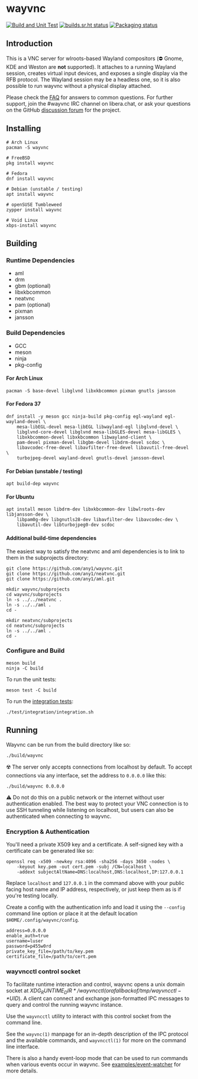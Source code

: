 # wayvnc

[![Build and Unit Test](https://github.com/any1/wayvnc/actions/workflows/build.yml/badge.svg)](https://github.com/any1/wayvnc/actions/workflows/build.yml)
[![builds.sr.ht status](https://builds.sr.ht/~andri/wayvnc/commits/master.svg)](https://builds.sr.ht/~andri/wayvnc/commits/master?)
[![Packaging status](https://repology.org/badge/tiny-repos/wayvnc.svg)](https://repology.org/project/wayvnc/versions)

## Introduction
This is a VNC server for wlroots-based Wayland compositors (:no_entry: Gnome,
KDE and Weston are **not** supported). It attaches to a running Wayland session,
creates virtual input devices, and exposes a single display via the RFB
protocol. The Wayland session may be a headless one, so it is also possible
to run wayvnc without a physical display attached.

Please check the [FAQ](FAQ.md) for answers to common questions. For further
support, join the #wayvnc IRC channel on libera.chat, or ask your questions on the
GitHub [discussion forum](https://github.com/any1/wayvnc/discussions) for the
project.

## Installing
```
# Arch Linux
pacman -S wayvnc

# FreeBSD
pkg install wayvnc

# Fedora
dnf install wayvnc

# Debian (unstable / testing)
apt install wayvnc

# openSUSE Tumbleweed
zypper install wayvnc

# Void Linux
xbps-install wayvnc
```

## Building
### Runtime Dependencies
 * aml
 * drm
 * gbm (optional)
 * libxkbcommon
 * neatvnc
 * pam (optional)
 * pixman
 * jansson

### Build Dependencies
 * GCC
 * meson
 * ninja
 * pkg-config

#### For Arch Linux
```
pacman -S base-devel libglvnd libxkbcommon pixman gnutls jansson
```

#### For Fedora 37
```
dnf install -y meson gcc ninja-build pkg-config egl-wayland egl-wayland-devel \
	mesa-libEGL-devel mesa-libEGL libwayland-egl libglvnd-devel \
	libglvnd-core-devel libglvnd mesa-libGLES-devel mesa-libGLES \
	libxkbcommon-devel libxkbcommon libwayland-client \
	pam-devel pixman-devel libgbm-devel libdrm-devel scdoc \
	libavcodec-free-devel libavfilter-free-devel libavutil-free-devel \
	turbojpeg-devel	wayland-devel gnutls-devel jansson-devel
```

#### For Debian (unstable / testing)
```
apt build-dep wayvnc
```

#### For Ubuntu
```
apt install meson libdrm-dev libxkbcommon-dev libwlroots-dev libjansson-dev \
	libpam0g-dev libgnutls28-dev libavfilter-dev libavcodec-dev \
	libavutil-dev libturbojpeg0-dev scdoc
```

#### Additional build-time dependencies

The easiest way to satisfy the neatvnc and aml dependencies is to link to them
in the subprojects directory:
```
git clone https://github.com/any1/wayvnc.git
git clone https://github.com/any1/neatvnc.git
git clone https://github.com/any1/aml.git

mkdir wayvnc/subprojects
cd wayvnc/subprojects
ln -s ../../neatvnc .
ln -s ../../aml .
cd -

mkdir neatvnc/subprojects
cd neatvnc/subprojects
ln -s ../../aml .
cd -
```

### Configure and Build
```
meson build
ninja -C build
```

To run the unit tests:
```
meson test -C build
```

To run the [integration tests](test/integration/README.md):
```
./test/integration/integration.sh
```

## Running
Wayvnc can be run from the build directory like so:
```
./build/wayvnc
```

:radioactive: The server only accepts connections from localhost by default. To
accept connections via any interface, set the address to `0.0.0.0` like this:
```
./build/wayvnc 0.0.0.0
```

:warning: Do not do this on a public network or the internet without
user authentication enabled. The best way to protect your VNC connection is to
use SSH tunneling while listening on localhost, but users can also be
authenticated when connecting to wayvnc.

### Encryption & Authentication
You'll need a private X509 key and a certificate. A self-signed key with a
certificate can be generated like so:
```
openssl req -x509 -newkey rsa:4096 -sha256 -days 3650 -nodes \
	-keyout key.pem -out cert.pem -subj /CN=localhost \
	-addext subjectAltName=DNS:localhost,DNS:localhost,IP:127.0.0.1
```
Replace `localhost` and `127.0.0.1` in the command above with your public facing
host name and IP address, respectively, or just keep them as is if you're
testing locally.

Create a config with the authentication info and load it using the `--config`
command line option or place it at the default location
`$HOME/.config/wayvnc/config`.
```
address=0.0.0.0
enable_auth=true
username=luser
password=p455w0rd
private_key_file=/path/to/key.pem
certificate_file=/path/to/cert.pem
```

### wayvncctl control socket

To facilitate runtime interaction and control, wayvnc opens a unix domain socket
at *$XDG_RUNTIME_DIR*/wayvncctl (or a fallback of /tmp/wayvncctl-*$UID*). A
client can connect and exchange json-formatted IPC messages to query and control
the running wayvnc instance.

Use the `wayvncctl` utility to interact with this control socket from the
command line.

See the `wayvnc(1)` manpage for an in-depth description of the IPC protocol and
the available commands, and `wayvncctl(1)` for more on the command line
interface.

There is also a handy event-loop mode that can be used to run commands when
various events occur in wayvnc. See
[examples/event-watcher](examples/event-watcher) for more details.
